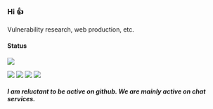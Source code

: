 ### Hi 👍

Vulnerability research, web production, etc.

#### Status
![](https://github-readme-stats.vercel.app/api?username=EdamAme-x&count_private=true&theme=blueberry)

![](http://github-profile-summary-cards.vercel.app/api/cards/most-commit-language?username=EdamAme-x&theme=2077)
![](http://github-profile-summary-cards.vercel.app/api/cards/repos-per-language?username=EdamAme-x&theme=aura_dark)
![](http://github-profile-summary-cards.vercel.app/api/cards/stats?username=EdamAme-x&theme=aura_dark)
![](http://github-profile-summary-cards.vercel.app/api/cards/productive-time?username=EdamAme-x&theme=aura_dark&utcOffset=8)

##### I am reluctant to be active on github. We are mainly active on chat services.
